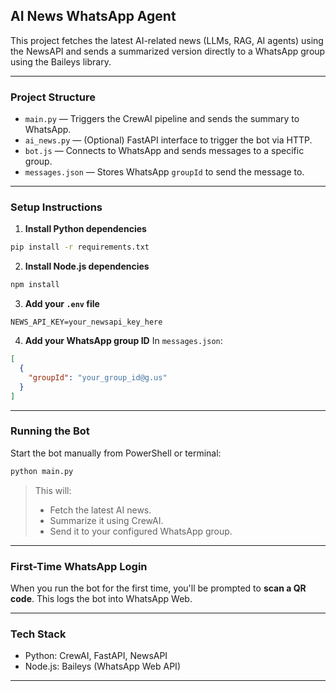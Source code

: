 
## AI News WhatsApp Agent

This project fetches the latest AI-related news (LLMs, RAG, AI agents) using the NewsAPI and sends a summarized version directly to a WhatsApp group using the Baileys library.

---

### Project Structure

* `main.py` — Triggers the CrewAI pipeline and sends the summary to WhatsApp.
* `ai_news.py` — (Optional) FastAPI interface to trigger the bot via HTTP.
* `bot.js` — Connects to WhatsApp and sends messages to a specific group.
* `messages.json` — Stores WhatsApp `groupId` to send the message to.

---

### Setup Instructions

1. **Install Python dependencies**

```bash
pip install -r requirements.txt
```

2. **Install Node.js dependencies**

```bash
npm install
```

3. **Add your `.env` file**

```
NEWS_API_KEY=your_newsapi_key_here
```

4. **Add your WhatsApp group ID**
   In `messages.json`:

```json
[
  {
    "groupId": "your_group_id@g.us"
  }
]
```

---

### Running the Bot

Start the bot manually from PowerShell or terminal:

```bash
python main.py
```

> This will:
>
> * Fetch the latest AI news.
> * Summarize it using CrewAI.
> * Send it to your configured WhatsApp group.

---

### First-Time WhatsApp Login

When you run the bot for the first time, you'll be prompted to **scan a QR code**. This logs the bot into WhatsApp Web.

---

### Tech Stack

* Python: CrewAI, FastAPI, NewsAPI
* Node.js: Baileys (WhatsApp Web API)

---

